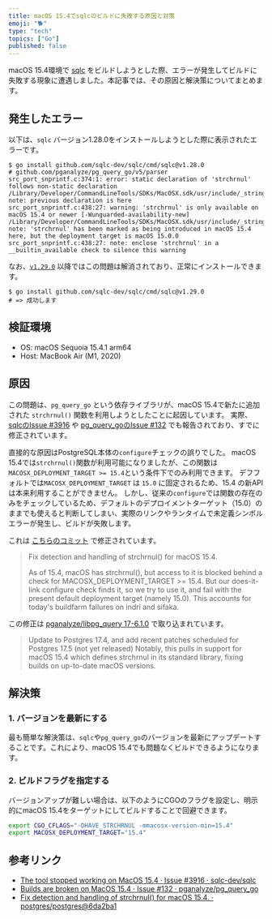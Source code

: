 ```yaml
---
title: macOS 15.4でsqlcのビルドに失敗する原因と対策
emoji: "🐕"
type: "tech"
topics: ["Go"]
published: false
---
```


macOS 15.4環境で [sqlc](https://docs.sqlc.dev/en/latest/) をビルドしようとした際、エラーが発生してビルドに失敗する現象に遭遇しました。本記事では、その原因と解決策についてまとめます。

## 発生したエラー

以下は、`sqlc` バージョン1.28.0をインストールしようとした際に表示されたエラーです。

```shell
$ go install github.com/sqlc-dev/sqlc/cmd/sqlc@v1.28.0
# github.com/pganalyze/pg_query_go/v5/parser
src_port_snprintf.c:374:1: error: static declaration of 'strchrnul' follows non-static declaration
/Library/Developer/CommandLineTools/SDKs/MacOSX.sdk/usr/include/_string.h:198:9: note: previous declaration is here
src_port_snprintf.c:438:27: warning: 'strchrnul' is only available on macOS 15.4 or newer [-Wunguarded-availability-new]
/Library/Developer/CommandLineTools/SDKs/MacOSX.sdk/usr/include/_string.h:198:9: note: 'strchrnul' has been marked as being introduced in macOS 15.4 here, but the deployment target is macOS 15.0.0
src_port_snprintf.c:438:27: note: enclose 'strchrnul' in a __builtin_available check to silence this warning
```

なお、[`v1.29.0`](https://github.com/sqlc-dev/sqlc/releases/tag/v1.29.0) 以降ではこの問題は解消されており、正常にインストールできます。

```shell
$ go install github.com/sqlc-dev/sqlc/cmd/sqlc@v1.29.0
# => 成功します
```

## 検証環境

- OS: macOS Sequoia 15.4.1 arm64
- Host: MacBook Air (M1, 2020)

## 原因

この問題は、`pg_query_go` という依存ライブラリが、macOS 15.4で新たに追加された `strchrnul()` 関数を利用しようとしたことに起因しています。
実際、[sqlcのIssue #3916](https://github.com/sqlc-dev/sqlc/issues/3916) や [pg_query_goのIssue #132](https://github.com/pganalyze/pg_query_go/issues/132) でも報告されており、すでに修正されています。

直接的な原因はPostgreSQL本体の`configure`チェックの誤りでした。
macOS 15.4では`strchrnul()`関数が利用可能になりましたが、この関数は`MACOSX_DEPLOYMENT_TARGET >= 15.4`という条件下でのみ利用できます。
デフフォルトでは`MACOSX_DEPLOYMENT_TARGET` は `15.0` に固定されるため、15.4 の新APIは本来利用することができません。
しかし、従来の`configure`では関数の存在のみをチェックしているため、デフォルトのデプロイメントターゲット（15.0）のままでも使えると判断してしまい、実際のリンクやランタイムで未定義シンボルエラーが発生し、ビルドが失敗します。

これは [こちらのコミット](https://github.com/postgres/postgres/commit/6da2ba1d8a031984eb016fed6741bb2ac945f19d) で修正されています。

> Fix detection and handling of strchrnul() for macOS 15.4.
>
> As of 15.4, macOS has strchrnul(), but access to it is blocked behind
> a check for MACOSX_DEPLOYMENT_TARGET >= 15.4.  But our does-it-link
> configure check finds it, so we try to use it, and fail with the
> present default deployment target (namely 15.0).  This accounts for
> today's buildfarm failures on indri and sifaka.

この修正は [pganalyze/libpg_query 17-6.1.0](https://github.com/pganalyze/libpg_query/releases/tag/17-6.1.0) で取り込まれています。
> Update to Postgres 17.4, and add recent patches scheduled for Postgres 17.5 (not yet released)
> Notably, this pulls in support for macOS 15.4 which defines strchrnul in its standard library, fixing builds on up-to-date macOS versions.

## 解決策

### 1. バージョンを最新にする

最も簡単な解決策は、`sqlc`や`pg_query_go`のバージョンを最新にアップデートすることです。これにより、macOS 15.4でも問題なくビルドできるようになります。

### 2. ビルドフラグを指定する

バージョンアップが難しい場合は、以下のようにCGOのフラグを設定し、明示的にmacOS 15.4をターゲットにしてビルドすることで回避できます。

```bash
export CGO_CFLAGS="-DHAVE_STRCHRNUL -mmacosx-version-min=15.4"
export MACOSX_DEPLOYMENT_TARGET="15.4"
```

## 参考リンク
- [The tool stopped working on MacOS 15.4 · Issue #3916 · sqlc-dev/sqlc](https://github.com/sqlc-dev/sqlc/issues/3916)
- [Builds are broken on MacOS 15.4 · Issue #132 · pganalyze/pg_query_go](https://github.com/pganalyze/pg_query_go/issues/132)
- [Fix detection and handling of strchrnul() for macOS 15.4. · postgres/postgres@6da2ba1](https://github.com/postgres/postgres/commit/6da2ba1d8a031984eb016fed6741bb2ac945f19d)
